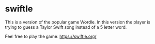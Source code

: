 # swiftle
This is a version of the popular game Wordle. In this version the player is trying to guess a Taylor Swift song instead of a 5 letter word.

Feel free to play the game: https://swiftle.org/
